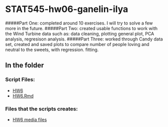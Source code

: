 # STAT545-hw06-ganelin-ilya


#####Part One: completed around 10 exercises. I will try to solve a few more in the future.
#####Part Two: created usable functions to work with the Wind Turbine data such as: data cleaning, plotting general plot, PCA analysis, regresison analysis.
#####Part Three: worked through Candy data set, created and saved plots to compare number of people loving and neutral to the sweets, with regression. fitting.


## In the folder

### Script Files:

- [HW6](https://github.com/ilgan/STAT545-hw-ganelin-ilya/blob/master/HW6/HW6.md)
- [HW6.Rmd](https://github.com/ilgan/STAT545-hw-ganelin-ilya/blob/master/HW6/HW6.Rmd)

### Files that the scripts creates:

- [HW6 media files](https://github.com/ilgan/STAT545-hw-ganelin-ilya/blob/master/HW6/media)

